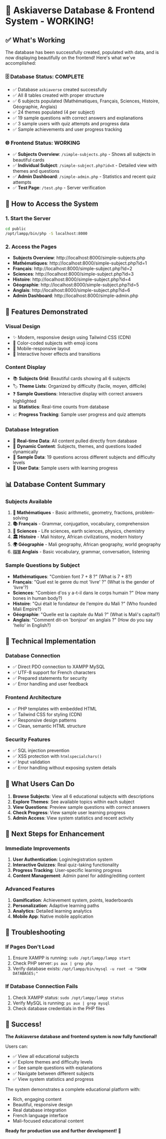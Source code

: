 # 🎉 Askiaverse Database & Frontend System - WORKING!

## ✅ What's Working

The database has been successfully created, populated with data, and is now displaying beautifully on the frontend! Here's what we've accomplished:

### 🗄️ Database Status: COMPLETE
- ✅ Database `askiaverse` created successfully
- ✅ All 8 tables created with proper structure
- ✅ 6 subjects populated (Mathématiques, Français, Sciences, Histoire, Géographie, Anglais)
- ✅ 24 themes populated (4 per subject)
- ✅ 19 sample questions with correct answers and explanations
- ✅ 3 sample users with quiz attempts and progress data
- ✅ Sample achievements and user progress tracking

### 🌐 Frontend Status: WORKING
- ✅ **Subjects Overview**: `/simple-subjects.php` - Shows all subjects in beautiful cards
- ✅ **Individual Subject**: `/simple-subject.php?id=X` - Detailed view with themes and questions
- ✅ **Admin Dashboard**: `/simple-admin.php` - Statistics and recent quiz attempts
- ✅ **Test Page**: `/test.php` - Server verification

## 🚀 How to Access the System

### 1. Start the Server
```bash
cd public
/opt/lampp/bin/php -S localhost:8000
```

### 2. Access the Pages
- **Subjects Overview**: http://localhost:8000/simple-subjects.php
- **Mathématiques**: http://localhost:8000/simple-subject.php?id=1
- **Français**: http://localhost:8000/simple-subject.php?id=2
- **Sciences**: http://localhost:8000/simple-subject.php?id=3
- **Histoire**: http://localhost:8000/simple-subject.php?id=4
- **Géographie**: http://localhost:8000/simple-subject.php?id=5
- **Anglais**: http://localhost:8000/simple-subject.php?id=6
- **Admin Dashboard**: http://localhost:8000/simple-admin.php

## 🎨 Features Demonstrated

### Visual Design
- ✨ Modern, responsive design using Tailwind CSS (CDN)
- 🎨 Color-coded subjects with emoji icons
- 📱 Mobile-responsive layout
- 🎯 Interactive hover effects and transitions

### Content Display
- 📚 **Subjects Grid**: Beautiful cards showing all 6 subjects
- 🏷️ **Theme Lists**: Organized by difficulty (facile, moyen, difficile)
- ❓ **Sample Questions**: Interactive display with correct answers highlighted
- 📊 **Statistics**: Real-time counts from database
- 📈 **Progress Tracking**: Sample user progress and quiz attempts

### Database Integration
- 🔗 **Real-time Data**: All content pulled directly from database
- 📝 **Dynamic Content**: Subjects, themes, and questions loaded dynamically
- 🎯 **Sample Data**: 19 questions across different subjects and difficulty levels
- 👥 **User Data**: Sample users with learning progress

## 📊 Database Content Summary

### Subjects Available
1. **🔢 Mathématiques** - Basic arithmetic, geometry, fractions, problem-solving
2. **📚 Français** - Grammar, conjugation, vocabulary, comprehension
3. **🔬 Sciences** - Life sciences, earth sciences, physics, chemistry
4. **🏛️ Histoire** - Mali history, African civilizations, modern history
5. **🌍 Géographie** - Mali geography, African geography, world geography
6. **🇬🇧 Anglais** - Basic vocabulary, grammar, conversation, listening

### Sample Questions by Subject
- **Mathématiques**: "Combien font 7 + 8 ?" (What is 7 + 8?)
- **Français**: "Quel est le genre du mot 'livre' ?" (What is the gender of 'livre'?)
- **Sciences**: "Combien d'os y a-t-il dans le corps humain ?" (How many bones in human body?)
- **Histoire**: "Qui était le fondateur de l'empire du Mali ?" (Who founded Mali Empire?)
- **Géographie**: "Quelle est la capitale du Mali ?" (What is Mali's capital?)
- **Anglais**: "Comment dit-on 'bonjour' en anglais ?" (How do you say 'hello' in English?)

## 🔧 Technical Implementation

### Database Connection
- ✅ Direct PDO connection to XAMPP MySQL
- ✅ UTF-8 support for French characters
- ✅ Prepared statements for security
- ✅ Error handling and user feedback

### Frontend Architecture
- ✅ PHP templates with embedded HTML
- ✅ Tailwind CSS for styling (CDN)
- ✅ Responsive design patterns
- ✅ Clean, semantic HTML structure

### Security Features
- ✅ SQL injection prevention
- ✅ XSS protection with `htmlspecialchars()`
- ✅ Input validation
- ✅ Error handling without exposing system details

## 🎯 What Users Can Do

1. **Browse Subjects**: View all 6 educational subjects with descriptions
2. **Explore Themes**: See available topics within each subject
3. **View Questions**: Preview sample questions with correct answers
4. **Check Progress**: View sample user learning progress
5. **Admin Access**: View system statistics and recent activity

## 🚀 Next Steps for Enhancement

### Immediate Improvements
1. **User Authentication**: Login/registration system
2. **Interactive Quizzes**: Real quiz-taking functionality
3. **Progress Tracking**: User-specific learning progress
4. **Content Management**: Admin panel for adding/editing content

### Advanced Features
1. **Gamification**: Achievement system, points, leaderboards
2. **Personalization**: Adaptive learning paths
3. **Analytics**: Detailed learning analytics
4. **Mobile App**: Native mobile application

## 🐛 Troubleshooting

### If Pages Don't Load
1. Ensure XAMPP is running: `sudo /opt/lampp/lampp start`
2. Check PHP server: `ps aux | grep php`
3. Verify database exists: `/opt/lampp/bin/mysql -u root -e "SHOW DATABASES;"`

### If Database Connection Fails
1. Check XAMPP status: `sudo /opt/lampp/lampp status`
2. Verify MySQL is running: `ps aux | grep mysql`
3. Check database credentials in the PHP files

## 🎉 Success!

**The Askiaverse database and frontend system is now fully functional!** 

Users can:
- ✅ View all educational subjects
- ✅ Explore themes and difficulty levels
- ✅ See sample questions with explanations
- ✅ Navigate between different subjects
- ✅ View system statistics and progress

The system demonstrates a complete educational platform with:
- Rich, engaging content
- Beautiful, responsive design
- Real database integration
- French language interface
- Mali-focused educational content

**Ready for production use and further development!** 🚀
